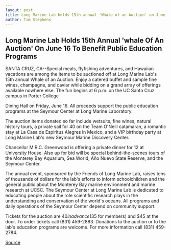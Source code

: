 ```yaml
---
layout: post
title: Long Marine Lab holds 15th annual 'Whale of an Auction' on June 16
author: Tim Stephens
---
```


## Long Marine Lab Holds 15th Annual 'whale Of An Auction' On June 16 To Benefit Public Education Programs

SANTA CRUZ, CA--Special meals, flyfishing adventures, and Hawaiian vacations are among the items to be auctioned off at Long Marine Lab's 15th annual Whale of an Auction. Enjoy a catered buffet and sample fine wines, champagne, and caviar while bidding on a grand array of offerings available nowhere else. The fun begins at 6 p.m. on the UC Santa Cruz campus in Porter College

Dining Hall on Friday, June 16. All proceeds support the public education programs at the Seymour Center at Long Marine Laboratory.

The auction items donated so far include wetsuits, fine wines, natural history tours, a private sail for 40 on the Team O'Neill catamaran, a romantic stay at La Casa de Espiritus Alegres in Mexico, and a VIP birthday party at Long Marine Lab's new Seymour Marine Discovery Center.

Chancellor M.R.C. Greenwood is offering a private dinner for 12 at University House. Also up for bid will be special behind-the-scenes tours of the Monterey Bay Aquarium, Sea World, Año Nuevo State Reserve, and the Seymour Center.

The annual event, sponsored by the Friends of Long Marine Lab, raises tens of thousands of dollars for the lab's efforts to inform schoolchildren and the general public about the Monterey Bay marine environment and marine research at UCSC. The Seymour Center at Long Marine Lab is dedicated to educating people about the role scientific research plays in the understanding and conservation of the world's oceans. All programs and daily operations of the Seymour Center depend on community support.

Tickets for the auction are $40 in advance ($35 for members) and $45 at the door. To order tickets call (831) 459-2883. Donations to the auction or to the lab's education programs are welcome. For more information call (831) 459-2784.

[Source](http://www1.ucsc.edu/news_events/press_releases/archive/99-00/05-00/whale_auction_00.htm "Permalink to Long Marine Lab holds 15th annual 'Whale of an Auction' on June 16")